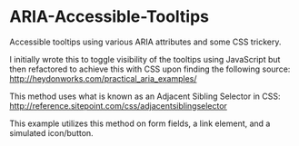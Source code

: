 ARIA-Accessible-Tooltips
========================

Accessible tooltips using various ARIA attributes and some CSS trickery.

I initially wrote this to toggle visibility of the tooltips using JavaScript but then refactored to achieve this with CSS upon finding the following source:
http://heydonworks.com/practical_aria_examples/

This method uses what is known as an Adjacent Sibling Selector in CSS:
http://reference.sitepoint.com/css/adjacentsiblingselector

This example utilizes this method on form fields, a link element, and a simulated icon/button.
